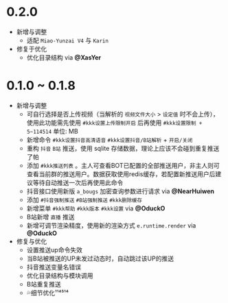 # 0.2.0
  - 新增与调整
    - 适配 `Miao-Yunzai V4` 与 `Karin`
  - 修复于优化
    - 优化目录结构 via **@XasYer**

# 0.1.0 ~ 0.1.8

- 新增与调整
  - 可自行选择是否上传视频（当解析的 `视频文件大小` > `设定值` 时不会上传），使用此功能需先使用 `#kkk设置上传限制开启` 后再使用 `#kkk设置限制 + 5~114514` 单位: MB
  - 新增命令 `#kkk设置抖音高清语音` `#kkk设置抖音/B站解析` + `开启/关闭`
  - 重构 `抖音` `B站` 推送，使用 sqlite 存储数据，理论上应该不会碰到重复推送了帕
  - 添加 `#kkk推送列表` 。主人可查看BOT已配置的全部推送用户，非主人则可查看当前群的推送用户。数据获取使用redis缓存，若配置新推送用户后建议等待自动推送一次后再使用此命令
  - 抖音接口使用新版 `a_bougs` 加密查询参数进行请求 via **@NearHuiwen**
  - 添加 `#抖音强制推送` `#B站强制推送` `#kkk删除缓存`
  - 新增菜单 `#kkk帮助` `#kkk版本` `#kkk设置` via **@OduckO**
  - B站新增 `直播` 推送
  - 新增可调节渲染精度，使用新的渲染方式 `e.runtime.render` via **@OduckO**
- 修复与优化
  - 设置推送up命令失效
  - 当B站被推送的UP未发过动态时，自动跳过该UP的推送
  - 抖音推送变量名错误
  - 优化目录结构与模块调用
  - B站重复推送
  - 💦细节优化¹¹⁴⁵¹⁴
